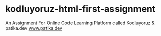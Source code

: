 # kodluyoruz-html-first-assignment
An Assignment For Online Code Learning Platform called Kodluyoruz &amp; patika.dev
www.patika.dev
